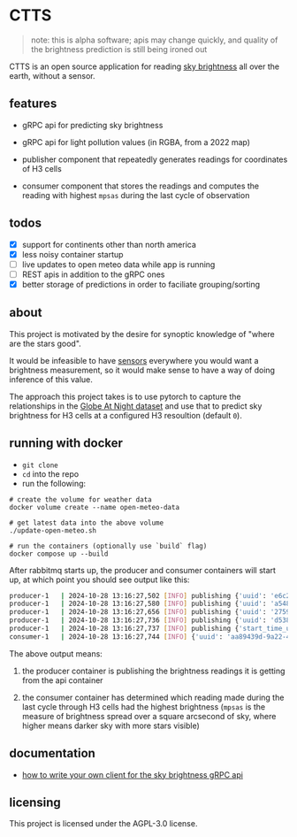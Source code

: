 # CTTS

> note: this is alpha software; apis may change quickly, and quality of the brightness prediction is still being ironed out

CTTS is an open source application for reading [sky brightness](https://en.wikipedia.org/wiki/Sky_brightness) all over the
earth, without a sensor.

## features

* gRPC api for predicting sky brightness

* gRPC api for light pollution values (in RGBA, from a 2022 map)

* publisher component that repeatedly generates readings for coordinates of H3 cells

* consumer component that stores the readings and computes the reading with highest `mpsas` during the last cycle of observation

## todos

- [x] support for continents other than north america
- [x] less noisy container startup
- [ ] live updates to open meteo data while app is running
- [ ] REST apis in addition to the gRPC ones
- [x] better storage of predictions in order to faciliate grouping/sorting

## about

This project is motivated by the desire for synoptic knowledge of "where are the stars good".

It would be infeasible to have [sensors](http://unihedron.com/projects/darksky/TSL237-E32.pdf)
everywhere you would want a brightness measurement, so it would make sense to have a way of
doing inference of this value.


The approach this project takes is to use pytorch to capture the relationships in the [Globe At Night
dataset](https://globeatnight.org/maps-data/) and use that to predict sky brightness for H3
cells at a configured H3 resoultion (default `0`).

## running with docker

- `git clone`
- `cd` into the repo
- run the following:

```shell
# create the volume for weather data
docker volume create --name open-meteo-data

# get latest data into the above volume
./update-open-meteo.sh

# run the containers (optionally use `build` flag)
docker compose up --build
```

After rabbitmq starts up, the producer and consumer containers will start up,
at which point you should see output like this:

```sh
producer-1   | 2024-10-28 13:16:27,502 [INFO] publishing {'uuid': 'e6c22004-9180-4599-9e87-36b86f68a5e7', 'lat': 43.42281493904898, 'lon': -97.42465926125905, 'h3_id': '8027fffffffffff', 'mpsas': 9.942784309387207, 'timestamp_utc': '2024-10-28T13:16:27.501192+00:00'} to brightness.prediction
producer-1   | 2024-10-28 13:16:27,580 [INFO] publishing {'uuid': 'a548be90-89f7-4995-9239-197523c3afd0', 'lat': 19.093680683484372, 'lon': 43.638818828910864, 'h3_id': '8053fffffffffff', 'mpsas': 9.202325820922852, 'timestamp_utc': '2024-10-28T13:16:27.579755+00:00'} to brightness.prediction
producer-1   | 2024-10-28 13:16:27,656 [INFO] publishing {'uuid': '2759f0e8-2f94-4efd-bf19-4b765947d983', 'lat': 60.432795263055546, 'lon': -77.20705748560815, 'h3_id': '800ffffffffffff', 'mpsas': 11.305692672729492, 'timestamp_utc': '2024-10-28T13:16:27.655087+00:00'} to brightness.prediction
producer-1   | 2024-10-28 13:16:27,736 [INFO] publishing {'uuid': 'd53872da-2505-41a9-84f1-d9336b0aff83', 'lat': -30.01574044171678, 'lon': 129.95847216046155, 'h3_id': '80b9fffffffffff', 'mpsas': 12.414505004882812, 'timestamp_utc': '2024-10-28T13:16:27.735392+00:00'} to brightness.prediction
producer-1   | 2024-10-28 13:16:27,737 [INFO] publishing {'start_time_utc': '2024-10-28T13:16:24.874541+00:00', 'end_time_utc': '2024-10-28T13:16:27.737791+00:00', 'duration_s': 2} to brightness.cycle
consumer-1   | 2024-10-28 13:16:27,744 [INFO] {'uuid': 'aa89439d-9a22-41e1-b8d2-674bea5263ee', 'lat': -74.92843438917433, 'lon': -34.64375807722018, 'h3_id': '80effffffffffff', 'mpsas': 23.74591636657715, 'timestamp_utc': datetime.datetime(2024, 10, 28, 13, 16, 25, 624186, tzinfo=datetime.timezone.utc)}
```

The above output means:

1. the producer container is publishing the brightness readings it is getting from
the api container

2. the consumer container has determined which reading made during the last cycle
through H3 cells had the highest brightness (`mpsas` is the measure of brightness
spread over a square arcsecond of sky, where higher means darker sky with more
stars visible)


## documentation

- [how to write your own client for the sky brightness gRPC api](./api/README.md)

## licensing

This project is licensed under the AGPL-3.0 license.
